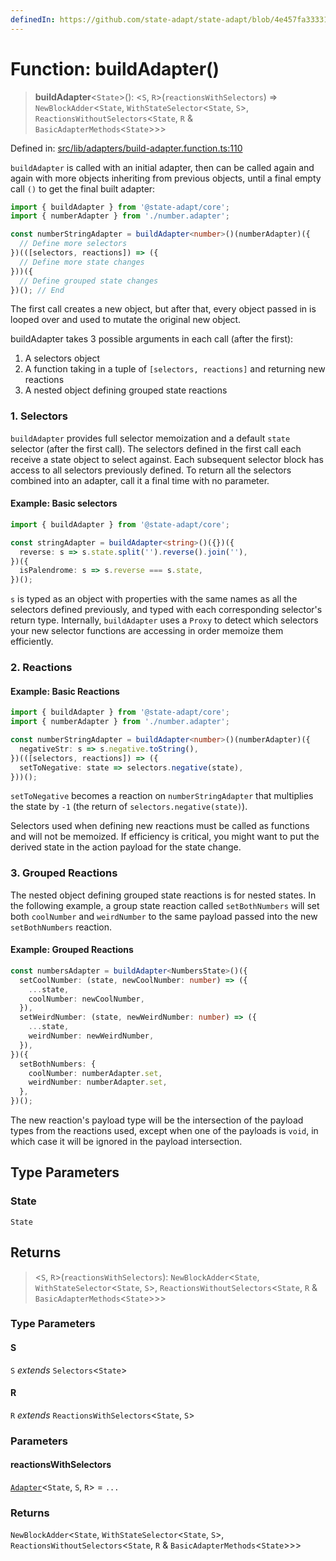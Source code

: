 ```yaml
---
definedIn: https://github.com/state-adapt/state-adapt/blob/4e457fa33331f265d75eaddb646761782498dd8e/libs/core/src/lib/adapters/build-adapter.function.ts#L110
---
```


# Function: buildAdapter()

> **buildAdapter**\<`State`\>(): \<`S`, `R`\>(`reactionsWithSelectors`) => `NewBlockAdder`\<`State`, `WithStateSelector`\<`State`, `S`\>, `ReactionsWithoutSelectors`\<`State`, `R` & `BasicAdapterMethods`\<`State`\>\>\>

Defined in: [src/lib/adapters/build-adapter.function.ts:110](https://github.com/state-adapt/state-adapt/blob/4e457fa33331f265d75eaddb646761782498dd8e/libs/core/src/lib/adapters/build-adapter.function.ts#L110)

`buildAdapter` is called with an initial adapter, then can be called again and again with more objects inheriting from previous objects,
until a final empty call `()` to get the final built adapter:

```typescript
import { buildAdapter } from '@state-adapt/core';
import { numberAdapter } from './number.adapter';

const numberStringAdapter = buildAdapter<number>()(numberAdapter)({
  // Define more selectors
})(([selectors, reactions]) => ({
  // Define more state changes
}))({
  // Define grouped state changes
})(); // End
```

The first call creates a new object, but after that, every object passed in is looped over and used to mutate the original new object.

buildAdapter takes 3 possible arguments in each call (after the first):

1. A selectors object
2. A function taking in a tuple of `[selectors, reactions]` and returning new reactions
3. A nested object defining grouped state reactions

### 1. Selectors

`buildAdapter` provides full selector memoization and a default `state` selector (after the first call).
The selectors defined in the first call each receive a state object to select against. Each subsequent selector block has access to all
selectors previously defined. To return all the selectors combined into an adapter, call it a final time with no parameter.

#### Example: Basic selectors

```typescript
import { buildAdapter } from '@state-adapt/core';

const stringAdapter = buildAdapter<string>()({})({
  reverse: s => s.state.split('').reverse().join(''),
})({
  isPalendrome: s => s.reverse === s.state,
})();
```

`s` is typed as an object with properties with the same names as all the selectors defined previously, and typed with each corresponding selector's
return type. Internally, `buildAdapter` uses a `Proxy` to detect which selectors your new selector functions are
accessing in order memoize them efficiently.

### 2. Reactions

#### Example: Basic Reactions

```typescript
import { buildAdapter } from '@state-adapt/core';
import { numberAdapter } from './number.adapter';

const numberStringAdapter = buildAdapter<number>()(numberAdapter)({
  negativeStr: s => s.negative.toString(),
})(([selectors, reactions]) => ({
  setToNegative: state => selectors.negative(state),
}))();
```

`setToNegative` becomes a reaction on `numberStringAdapter` that multiplies the state by `-1` (the return of `selectors.negative(state)`).

Selectors used when defining new reactions must be called as functions and will not be memoized. If efficiency is critical, you might want to put the derived state in the action payload for the state change.

### 3. Grouped Reactions

The nested object defining grouped state reactions is for nested states. In the following example, a group state reaction called `setBothNumbers` will set both `coolNumber` and `weirdNumber` to the same payload passed into the new `setBothNumbers` reaction.

#### Example: Grouped Reactions

```typescript
const numbersAdapter = buildAdapter<NumbersState>()({
  setCoolNumber: (state, newCoolNumber: number) => ({
    ...state,
    coolNumber: newCoolNumber,
  }),
  setWeirdNumber: (state, newWeirdNumber: number) => ({
    ...state,
    weirdNumber: newWeirdNumber,
  }),
})({
  setBothNumbers: {
    coolNumber: numberAdapter.set,
    weirdNumber: numberAdapter.set,
  },
})();
```

The new reaction's payload type will be the intersection of the payload types from the reactions used, except when one of the payloads is `void`, in which case it will be ignored in the payload intersection.

## Type Parameters

### State

`State`

## Returns

> \<`S`, `R`\>(`reactionsWithSelectors`): `NewBlockAdder`\<`State`, `WithStateSelector`\<`State`, `S`\>, `ReactionsWithoutSelectors`\<`State`, `R` & `BasicAdapterMethods`\<`State`\>\>\>

### Type Parameters

#### S

`S` *extends* `Selectors`\<`State`\>

#### R

`R` *extends* `ReactionsWithSelectors`\<`State`, `S`\>

### Parameters

#### reactionsWithSelectors

[`Adapter`](Adapter.md)\<`State`, `S`, `R`\> = `...`

### Returns

`NewBlockAdder`\<`State`, `WithStateSelector`\<`State`, `S`\>, `ReactionsWithoutSelectors`\<`State`, `R` & `BasicAdapterMethods`\<`State`\>\>\>
